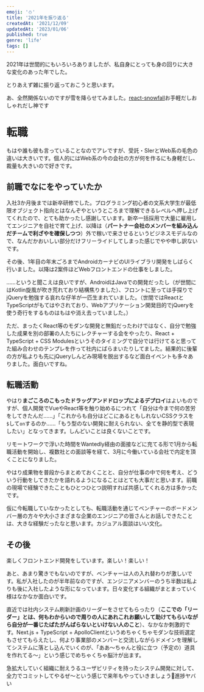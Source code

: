 ```yaml
---
emoji: '⛄'
title: '2021年を振り返る'
createdAt: '2021/12/09'
updatedAt: '2023/01/06'
published: true
genre: 'life'
tags: []
---
```



2021年は世間的にもいろいろありましたが、私自身にとっても身の回りに大きな変化のあった年でした。

とりあえず雑に振り返っておこうと思います。

あ、全然関係ないのですが雪を降らせてみました。[react-snowfall](https://github.com/cahilfoley/react-snowfall)お手軽だしおしゃれだし神です

# 転職

もはや誰も彼も言っていることなのでアレですが、受託・SIerとWeb系の毛色の違いは大きいです。個人的にはWeb系の今の会社の方が何を作るにも身軽だし、裁量も大きいので好きです。

## 前職でなにをやっていたか

入社3か月後までは新卒研修でした。プログラミング初心者の文系大学生が最低限オブジェクト指向とはなんぞやというところまで理解できるレベルへ押し上げてくれたので、とても助かったし感謝しています。新卒一括採用で大量に雇用してエンジニアを自社で育て上げ、以降は（**パートナー会社のメンバーを組み込んだチームで利ざやを確保しつつ**）外で稼いで来させるというビジネスモデルなので、なんだかおいしい部分だけフリーライドしてしまった感じでやや申し訳ないです。

その後、1年目の年末ごろまでAndroidカーナビのUIライブラリ開発をしばらく行いました。以降は2案件ほどWebフロントエンドの仕事をしました。

……というと聞こえは良いですが、AndroidはJavaでの開発だったし（が世間にはKotlin旋風が吹き荒れており結構焦りました）、フロントに至っては手探りでjQueryを勉強する哀れな仔羊が一匹生まれていました。（世間ではReactとTypeScriptがもてはやされており、Webアプリケーション開発目的でjQueryを使う奇行をするものはもはや消え去っていました。）

ただ、まったくReact等のモダンな開発と無鉛だったわけではなく、自分で勉強した成果を別の部署の人たちにレクチャーする会をやったり、React + TypeScript + CSS Modulesというそのタイミングで自分では行けてると思ってた組み合わせのテンプレを作って社内にばらまいたりしてました。結果的に後輩の方が私よりも先にjQueryしんどみ現場を脱出するなど面白イベントも多々ありました。面白いですね。

## 転職活動

やはり**まごころのこもったドラッグアンドドロップによるデプロイ**はよいものですが、個人開発でVueやReact等を触り始めるにつれて「自分は今まで何の苦労をしてきたんだ……」「これからも自分はどこにあるともしれないCSSクラスを`$`して`on`するのか……「もう型のない開発に耐えられない、全てを静的型で表現したい」となってきます。しんどいことは良くないことです。

リモートワークで浮いた時間をWantedly経由の面接などに充てる形で1月から転職活動を開始し、複数社との面談等を経て、3月に今働いている会社で内定を頂くことになりました。

やはり成果物を普段からまとめておくことと、自分が仕事の中で何を考え、どういう行動をしてきたかを語れるようになることはとても大事だと思います。前職の現場で経験できたこともひとつひとつ説明すれば共感してくれる方は多かったです。

仮に今転職していなかったとしても、転職活動を通じてベンチャーのボードメンバー層の方々や大小さまざまな企業のエンジニアの皆さんとお話しできたことは、大きな経験だったなと思います。カジュアル面談はいい文化。


## その後

楽しくフロントエンド開発をしています。楽しい！楽しい！

あと、あまり驚きでもないのですが、ベンチャーは人の入れ替わりが激しいです。私が入社したのが半年前なのですが、エンジニアメンバーのうち半数は私よりも後に入社したような形になっています。日々変化する組織がまとまっていく様はなかなか面白いです。

直近では社内システム刷新計画のリーダーをさせてもらったり（**ここでの「リーダー」とは、何もわからいので周りの人にあれこれお願いして助けてもらいながら自分が一番じたばたがんばらないといけない人のこと**）、なかなか刺激的です。Next.js + TypeScript + ApolloClientというめちゃくちゃモダンな技術選定もさせてもらえたし、何より事業部のメンバーと交流しながらドメインを理解してシステムに落とし込んでいくのが、「ああ～ちゃんと役に立つ（予定の）道具を作れてる～」という感じでめちゃくちゃ脳汁が出ます。

急拡大していく組織に耐えうるユーザビリティを持ったシステム開発に対して、全力でコミットしてやるぜ～という感じで来年もやっていきましょう🤞進捗ヤバい

